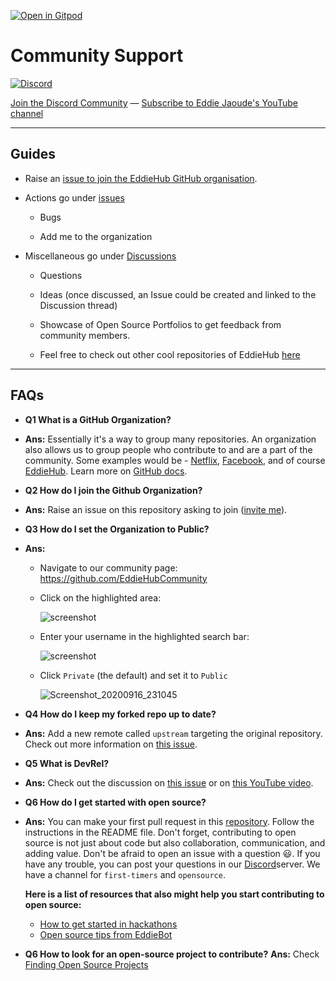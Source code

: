 [![Open in Gitpod](https://gitpod.io/button/open-in-gitpod.svg)](https://gitpod.io/#https://github.com/eddiehubcommunity/support)

# Community Support

<!-- ALL-CONTRIBUTORS-BADGE:START - Do not remove or modify this section -->

[![Discord](https://img.shields.io/discord/699608417039286293?style=flat-square)](http://discord.eddiehub.org)

<!-- ALL-CONTRIBUTORS-BADGE:END -->

[Join the Discord Community](http://discord.eddiehub.org) — [Subscribe to Eddie Jaoude's YouTube channel](https://www.youtube.com/user/eddiejaoude)

---

## Guides

- Raise an [issue to join the EddieHub GitHub organisation](https://github.com/EddieHubCommunity/support/issues/new?assignees=&labels=invite+me+to+the+organisation&template=invitation.yml&title=Please+invite+me+to+the+GitHub+Community+Organization).

- Actions go under [issues](https://github.com/EddieHubCommunity/support/issues)

  - Bugs

  - Add me to the organization

- Miscellaneous go under [Discussions](https://github.com/EddieHubCommunity/support/discussions)

  - Questions

  - Ideas (once discussed, an Issue could be created and linked to the Discussion thread)

  - Showcase of Open Source Portfolios to get feedback from community members.

  - Feel free to check out other cool repositories of EddieHub [here](https://github.com/EddieHubCommunity)

---

## FAQs

- **Q1 What is a GitHub Organization?** 
- **Ans:** Essentially it's a way to group many repositories. An organization also allows us to group people who contribute to and are a part of the community. Some examples would be - [Netflix](https://github.com/Netflix), [Facebook](https://github.com/facebook), and of course [EddieHub](https://github.com/EddieHubCommunity).
  Learn more on [GitHub docs](https://docs.github.com/en/github/setting-up-and-managing-organizations-and-teams/about-organizations).
  
- **Q2 How do I join the Github Organization?** 
- **Ans:** Raise an issue on this repository asking to join ([invite me](https://github.com/EddieHubCommunity/support/issues/new?assignees=&labels=invite+me+to+the+organisation&template=invitation.md&title=Please+invite+me+to+the+GitHub+Community+Organization)).
  
- **Q3 How do I set the Organization to Public?**
- **Ans:**
  - Navigate to our community page: https://github.com/EddieHubCommunity
  - Click on the highlighted area:

    ![screenshot](https://user-images.githubusercontent.com/13745974/101496938-47da5000-3962-11eb-8ab3-8fd3ea327d1d.png)

  - Enter your username in the highlighted search bar:

    ![screenshot](https://user-images.githubusercontent.com/13745974/102218327-b3c63680-3ed5-11eb-9295-aafa5e59ebfd.png)

  - Click `Private` (the default) and set it to `Public`

    ![Screenshot_20200916_231045](https://user-images.githubusercontent.com/17693494/93422970-26d9f580-f872-11ea-870d-4406db20e9d5.png)

- **Q4 How do I keep my forked repo up to date?** 
- **Ans:** Add a new remote called `upstream` targeting the original repository. Check out more information on [this issue](https://github.com/EddieHubCommunity/support/issues/94).
  
- **Q5 What is DevRel?** 
- **Ans:** Check out the discussion on [this issue](https://github.com/EddieHubCommunity/support/issues/64) or on [this YouTube video](https://www.youtube.com/watch?v=iUZerHctTB8&t=1534s).
  
- **Q6 How do I get started with open source?**
- **Ans:** You can make your first pull request in this [repository](https://github.com/EddieHubCommunity/hacktoberfest-practice). Follow the instructions in the README file. Don't forget, contributing to open source is not just about code but also collaboration, communication, and adding value. Don't be afraid to open an issue with a question :smiley:. If you have any trouble, you can post your questions in our [Discord](https://discord.gg/jmAcBy898Z)server. We have a channel for `first-timers` and `opensource`.

  **Here is a list of resources that also might help you start contributing to open source:**

  - [How to get started in hackathons](https://github.com/EddieHubCommunity/support/issues/32)
  - [Open source tips from EddieBot](./docs/tips)

- **Q6 How to look for an open-source project to contribute?** 
  **Ans:** Check [Finding Open Source Projects](./docs/tips/finding-open-source-projects.md)
